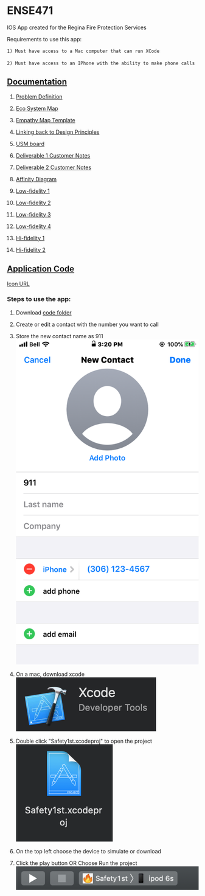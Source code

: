 # ENSE471
IOS App created for the Regina Fire Protection Services

Requirements to use this app:

	1) Must have access to a Mac computer that can run XCode

	2) Must have access to an IPhone with the ability to make phone calls

## [Documentation](DOCUMENTATION)

1) [Problem Definition](/DOCUMENTATION/Problem%20definition.pdf)
	
2) [Eco System Map](/DOCUMENTATION/Eco-system%20map.pdf)
	
3) [Empathy Map Template](/DOCUMENTATION/Empathy%20Map%20Template(Group%20D).pdf)

4) [Linking back to Design Principles](/DOCUMENTATION/Project_Design_principles.pdf)
	
5) [USM board](/DOCUMENTATION/USM)
	
6) [Deliverable 1 Customer Notes](/DOCUMENTATION/Customer_Notes/Summarized%20customer%20notes.pdf)

7) [Deliverable 2 Customer Notes](/DOCUMENTATION/Customer_Notes/Summarized%20customer%20notes%20(Deliverable%202).pdf)

8) [Affinity Diagram](/DOCUMENTATION/Affinity-diagram/Affinity%20diagram.pdf)

9) [Low-fidelity 1](/DOCUMENTATION/Prototype/Low-fidelity/471%20Lofi.pdf)

10) [Low-fidelity 2](/DOCUMENTATION/Prototype/Low-fidelity/Lo-Fi%20Interfaces.pdf)

11) [Low-fidelity 3](/DOCUMENTATION/Prototype/Low-fidelity/Lofi_1.pdf)

12) [Low-fidelity 4](/DOCUMENTATION/Prototype/Low-fidelity/Lofi_2.pdf)

13) [Hi-fidelity 1](/DOCUMENTATION/Prototype/High-fidelity/ENSE471_proj.pdf)

14) [Hi-fidelity 2](/DOCUMENTATION/Prototype/High-fidelity/Protoype%201.pdf)

## [Application Code](APPLICATION)

[Icon URL](/APPLICATION/iconURL.txt)

### Steps to use the app:

1) Download [code folder](/APPLICATION/Safety1st)

2) Create or edit a contact with the number you want to call
  
3) Store the new contact name as 911 
![](/ReadMeImages/contact_image.PNG)

4) On a mac, download xcode
![](/ReadMeImages/xcode_image.png)

5) Double click "Safety1st.xcodeproj" to open the project
![](/ReadMeImages/projectFile.png)

6) On the top left choose the device to simulate or download
	
7) Click the play button OR Choose Run the project
![](/ReadMeImages/screenShot.png)
